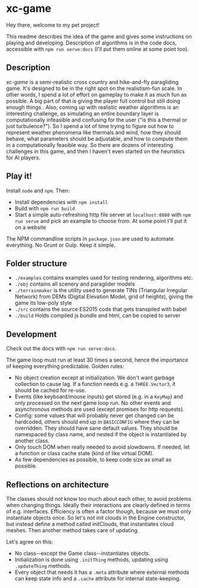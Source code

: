 # xc-game
Hey there, welcome to my pet project!

This readme describes the idea of the game and gives some instructions on playing and developing. Description of algorithms is in the code docs, accessible with `npm run serve:docs` (I'll put them online at some point too).

## Description
*xc-game* is a semi-realistic cross country and hike-and-fly paragliding game. It's designed to be in the right spot on the realistism-fun scale. In other words, I spend a lot of effort on gameplay to make it as much fun as possible. A big part of that is giving the player full control but still doing enough things . Also, coming up with realistic weather algorithms is an interesting challenge, as simulating an entire boundary layer is computationally infeasible and confusing for the user ("is this a thermal or just turbulence?"). So I spend a lot of time trying to figure out how to represent weather phenomena like thermals and wind, how they should behave, what parameters should be adjustable, and how to compute them in a computationally feasible way. So there are dozens of interesting challenges in this game, and then I haven't even started on the heuristics for AI players.

## Play it!
Install `node` and `npm`. Then:

- Install dependencies with `npm install`
- Build with `npm run build`
- Start a simple auto-refreshing http file server at `localhost:8080` with `npm run serve` and pick an example to choose from. At some point I'll put it on a website

The NPM commandline scripts in `package.json` are used to automate everything. No Grunt or Gulp. Keep it simple.

## Folder structure
- `./examples` contains examples used for testing rendering, algorithms etc.
- `./obj` contains all scenery and paraglider models
- `./terrainmaker` is the utility used to generate TINs (Triangular Irregular Network) from DEMs (Digital Elevation Model, grid of heights), giving the game its low-poly style
- `./src` contains the source ES2015 code that gets transpiled with babel
- `./build` Holds compiled js bundle and html, can be copied to server

## Development
Check out the docs with `npm run serve:docs`.

The game loop must run at least 30 times a second, hence the importance of keeping everything predictable. Golden rules:

- No object creation except at initialization. We don't want garbage collection to cause lag. If a function needs e.g. a `THREE.Vector3`, it should be cached for re-use.
- Events (like keyboard/mouse inputs) get stored (e.g. in a `KeyMap`) and only processed on the next game loop run. No other events and asynchronous methods are used (except promises for http requests).
- Config: some values that will probably never get changed can be hardcoded, others should end up in `BASICCONFIG` where they can be overridden. They should have sane default values. They should be namespaced by class name, and nested if the object is instantiated by another class.
- Only touch DOM when really needed to avoid slowdowns. If needed, let a function or class cache state (kind of like virtual DOM).
- As few dependencies as possible, to keep code size as small as possible.

## Reflections on architecture
The classes should not know too much about each other, to avoid problems when changing things. Ideally their interactions are clearly defined in terms of e.g. interfaces. Efficiency is often a factor though, because we must only instantiate objects once.
So let's not init clouds in the Engine constructor, but instead define a method called initClouds, that instantiates cloud meshes. Then another method takes care of updating.

Let's agree on this:
- No class--except the Game class--instantiates objects.
- Initialization is done using `.initThing` methods, updating using `.updateThing` methods.
- Every object that needs it has a `.meta` attribute where external methods can keep state info and a `.cache` attribute for internal state-keeping.
